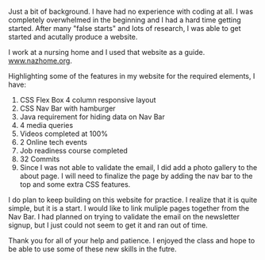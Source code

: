 Just a bit of background. I have had no experience with coding at all. I was completely overwhelmed in the beginning and I had a hard time getting started. After many "false starts" and lots of research, I was able to get started and acutally produce a website. 

I work at a nursing home and I used that website as a guide. www.nazhome.org.

Highlighting some of the features in my website for the required elements, I have:
1.  CSS Flex Box 4 column responsive layout
2.  CSS Nav Bar with hamburger
3.  Java requirement for hiding data on Nav Bar
4.  4 media queries
5.  Videos completed at 100%
6.  2 Online tech events
7.  Job readiness course completed
8.  32 Commits
9.  Since I was not able to validate the email, I did add a photo gallery to the about page. I will need to finalize the page by adding the nav bar to the top and some extra CSS features.

I do plan to keep building on this website for practice. I realize that it is quite simple, but it is a start. I would like to link muliple pages together from the Nav Bar. I had planned on trying to validate the email on the newsletter signup, but I just could not seem to get it and ran out of time.

Thank you for all of your help and patience. I enjoyed the class and hope to be able to use some of these new skills in the futre.
